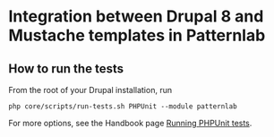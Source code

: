 # Integration between Drupal 8 and Mustache templates in Patternlab 

## How to run the tests

From the root of your Drupal installation, run

````
php core/scripts/run-tests.sh PHPUnit --module patternlab
````

For more options, see the Handbook page [Running PHPUnit tests](https://www.drupal.org/node/2116263).

